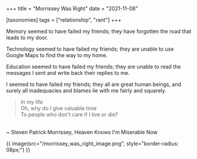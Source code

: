 +++
title = "Morrissey Was Right"
date = "2021-11-08"

[taxonomies]
tags = ["relationship", "rant"]
+++

Memory seemed to have failed my friends; they have forgotten the road that leads to my door.  

Technology seemed to have failed my friends; they are unable to use Google Maps to find the way to my home.  
<!-- more -->
Education seemed to have failed my friends; they are unable to read the messages I sent and write back their replies to me.  

I seemed to have failed my friends; they all are great human beings, and surely all inadequacies and blames lie with me fairly and squarely.   

> In my life  
Oh, why do I give valuable time  
To people who don't care if I live or die?  
<br>
~ Steven Patrick Morrissey, Heaven Knows I'm Miserable Now  

<p>
{{ image(src="/morrissey_was_right_image.png", style="border-radius: 08px;") }}
</p>
